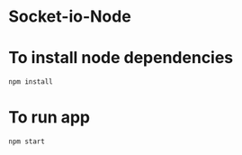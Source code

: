 # Socket-io-Node

# To install node dependencies

```
npm install 
```
# To run app

```
npm start
```

